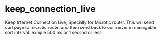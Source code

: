 # keep_connection_live
Keep Internet Connection Live, Specially for Microtic router. This will send curl page to microtic router and then send back to our server in managable sort interval. exmple 500 ms or 1 second or less.
